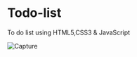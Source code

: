 # Todo-list
To do list using HTML5,CSS3 &amp; JavaScript


![Capture](https://github.com/lalit090799/Todo-list/assets/126779478/8d1406a7-3b27-44bc-bebb-bc7fa832620b)
